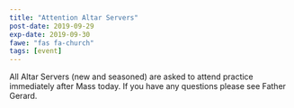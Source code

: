 ```yaml
---
title: "Attention Altar Servers"
post-date: 2019-09-29
exp-date: 2019-09-30
fawe: "fas fa-church"
tags: [event]
---
```

All Altar Servers (new and seasoned) are asked to attend practice immediately after Mass today. If you have any questions please see Father Gerard.